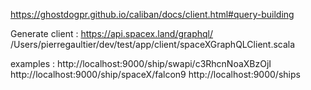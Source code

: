 https://ghostdogpr.github.io/caliban/docs/client.html#query-building

Generate client : https://api.spacex.land/graphql/ /Users/pierregaultier/dev/test/app/client/spaceXGraphQLClient.scala

examples :
http://localhost:9000/ship/swapi/c3RhcnNoaXBzOjI
http://localhost:9000/ship/spaceX/falcon9
http://localhost:9000/ships
